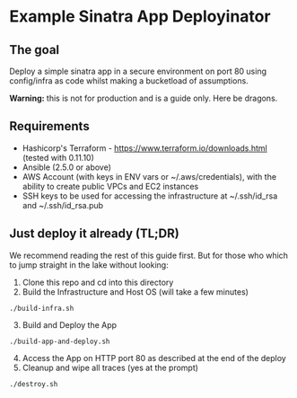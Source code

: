 # Example Sinatra App Deployinator

## The goal

Deploy a simple sinatra app in a secure environment on port 80 using config/infra as code whilst making a bucketload of assumptions.

**Warning:** this is not for production and is a guide only. Here be dragons.

## Requirements

* Hashicorp's Terraform - https://www.terraform.io/downloads.html (tested with 0.11.10)
* Ansible (2.5.0 or above)
* AWS Account (with keys in ENV vars or ~/.aws/credentials), with the ability to create public VPCs and EC2 instances
* SSH keys to be used for accessing the infrastructure at ~/.ssh/id_rsa and ~/.ssh/id_rsa.pub

## Just deploy it already (TL;DR)

We recommend reading the rest of this guide first.
But for those who which to jump straight in the lake without looking:

1. Clone this repo and cd into this directory
2. Build the Infrastructure and Host OS (will take a few minutes)
```
./build-infra.sh
```
3. Build and Deploy the App
```
./build-app-and-deploy.sh
```
4. Access the App on HTTP port 80 as described at the end of the deploy
5. Cleanup and wipe all traces (yes at the prompt)
```
./destroy.sh
```